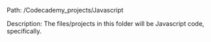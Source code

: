 Path: /Codecademy_projects/Javascript

Description: The files/projects in this folder will be Javascript code, specifically.
